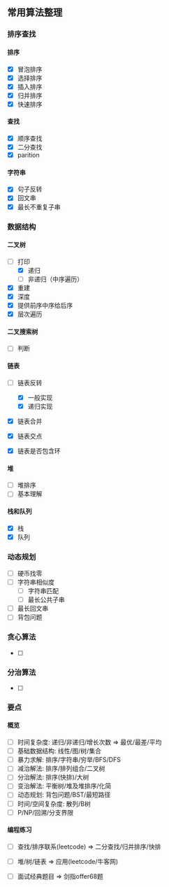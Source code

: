 ## 常用算法整理

### 排序查找
#### 排序  
- [x] 冒泡排序
- [x] 选择排序
- [x] 插入排序
- [x] 归并排序
- [x] 快速排序

#### 查找
- [x] 顺序查找  
- [x] 二分查找
- [x] parition

#### 字符串
- [x] 句子反转 
- [x] 回文串  
- [x] 最长不重复子串    

### 数据结构  
#### 二叉树  
- [ ] 打印  
  - [x] 递归 
  - [ ] 非递归（中序遍历） 
- [x] 重建
- [x] 深度  
- [x] 提供前序中序给后序
- [x] 层次遍历

#### 二叉搜索树  
- [ ] 判断  


#### 链表
- [ ] 链表反转
  - [x] 一般实现
  - [x] 递归实现
- [x] 链表合并  
- [x] 链表交点
- [x] 链表是否包含环


####  堆
- [ ] 堆排序  
- [ ] 基本理解 

####  栈和队列
- [x] 栈  
- [x] 队列

### 动态规划
- [ ] 硬币找零  
- [ ] 字符串相似度  
  - [ ] 字符串匹配
  - [ ] 最长公共子串    
- [ ] 最长回文串  
- [ ] 背包问题  

### 贪心算法
- [ ]   

### 分治算法
- [ ] 


### 要点
#### 概览  
- [ ] 时间复杂度: 递归/非递归/增长次数 => 最优/最差/平均
- [ ] 基础数据结构: 线性/图/树/集合 
- [ ] 暴力求解: 排序/字符串/穷举/BFS/DFS  
- [ ] 减治解法: 排序/排列组合/二叉树  
- [ ] 分治解法: 排序(快排)/大树  
- [ ] 变治解法: 平衡树/堆及堆排序/化简  
- [ ] 动态规划: 背包问题/BST/最短路径
- [ ] 时间/空间复杂度: 散列/B树
- [ ]  P/NP/回溯/分支界限

#### 编程练习
- [ ] 查找/排序联系(leetcode) => 二分查找/归并排序/快排
- [ ] 堆/树/链表 => 应用(leetcode/牛客网)
- [ ] 面试经典题目 => 剑指offer68题







